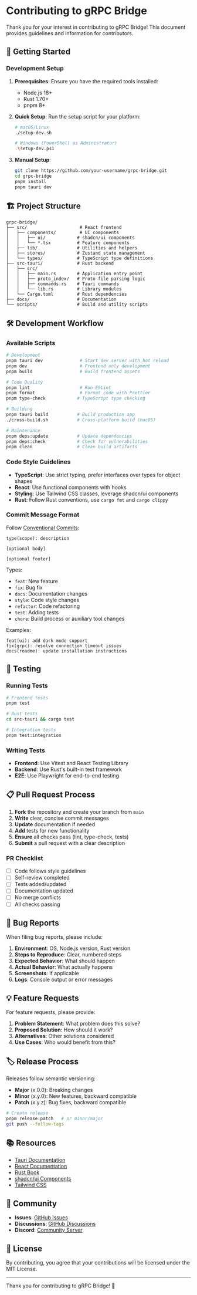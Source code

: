# Contributing to gRPC Bridge

Thank you for your interest in contributing to gRPC Bridge! This document provides guidelines and information for contributors.

## 🚀 Getting Started

### Development Setup

1. **Prerequisites**: Ensure you have the required tools installed:
   - Node.js 18+ 
   - Rust 1.70+
   - pnpm 8+

2. **Quick Setup**: Run the setup script for your platform:
   ```bash
   # macOS/Linux
   ./setup-dev.sh
   
   # Windows (PowerShell as Administrator)
   .\setup-dev.ps1
   ```

3. **Manual Setup**:
   ```bash
   git clone https://github.com/your-username/grpc-bridge.git
   cd grpc-bridge
   pnpm install
   pnpm tauri dev
   ```

## 🏗️ Project Structure

```
grpc-bridge/
├── src/                    # React frontend
│   ├── components/         # UI components
│   │   ├── ui/            # shadcn/ui components
│   │   └── *.tsx          # Feature components
│   ├── lib/               # Utilities and helpers
│   ├── stores/            # Zustand state management
│   └── types/             # TypeScript type definitions
├── src-tauri/             # Rust backend
│   ├── src/
│   │   ├── main.rs        # Application entry point
│   │   ├── proto_index/   # Proto file parsing logic
│   │   ├── commands.rs    # Tauri commands
│   │   └── lib.rs         # Library modules
│   └── Cargo.toml         # Rust dependencies
├── docs/                  # Documentation
└── scripts/               # Build and utility scripts
```

## 🛠️ Development Workflow

### Available Scripts

```bash
# Development
pnpm tauri dev              # Start dev server with hot reload
pnpm dev                    # Frontend only development
pnpm build                  # Build frontend assets

# Code Quality
pnpm lint                   # Run ESLint
pnpm format                 # Format code with Prettier
pnpm type-check            # TypeScript type checking

# Building
pnpm tauri build           # Build production app
./cross-build.sh           # Cross-platform build (macOS)

# Maintenance
pnpm deps:update           # Update dependencies
pnpm deps:check            # Check for vulnerabilities
pnpm clean                 # Clean build artifacts
```

### Code Style Guidelines

- **TypeScript**: Use strict typing, prefer interfaces over types for object shapes
- **React**: Use functional components with hooks
- **Styling**: Use Tailwind CSS classes, leverage shadcn/ui components
- **Rust**: Follow Rust conventions, use `cargo fmt` and `cargo clippy`

### Commit Message Format

Follow [Conventional Commits](https://conventionalcommits.org/):

```
type(scope): description

[optional body]

[optional footer]
```

Types:
- `feat`: New feature
- `fix`: Bug fix
- `docs`: Documentation changes
- `style`: Code style changes
- `refactor`: Code refactoring
- `test`: Adding tests
- `chore`: Build process or auxiliary tool changes

Examples:
```
feat(ui): add dark mode support
fix(grpc): resolve connection timeout issues
docs(readme): update installation instructions
```

## 🧪 Testing

### Running Tests

```bash
# Frontend tests
pnpm test

# Rust tests
cd src-tauri && cargo test

# Integration tests
pnpm test:integration
```

### Writing Tests

- **Frontend**: Use Vitest and React Testing Library
- **Backend**: Use Rust's built-in test framework
- **E2E**: Use Playwright for end-to-end testing

## 📋 Pull Request Process

1. **Fork** the repository and create your branch from `main`
2. **Write** clear, concise commit messages
3. **Update** documentation if needed
4. **Add** tests for new functionality
5. **Ensure** all checks pass (lint, type-check, tests)
6. **Submit** a pull request with a clear description

### PR Checklist

- [ ] Code follows style guidelines
- [ ] Self-review completed
- [ ] Tests added/updated
- [ ] Documentation updated
- [ ] No merge conflicts
- [ ] All checks passing

## 🐛 Bug Reports

When filing bug reports, please include:

1. **Environment**: OS, Node.js version, Rust version
2. **Steps to Reproduce**: Clear, numbered steps
3. **Expected Behavior**: What should happen
4. **Actual Behavior**: What actually happens
5. **Screenshots**: If applicable
6. **Logs**: Console output or error messages

## 💡 Feature Requests

For feature requests, please provide:

1. **Problem Statement**: What problem does this solve?
2. **Proposed Solution**: How should it work?
3. **Alternatives**: Other solutions considered
4. **Use Cases**: Who would benefit from this?

## 🏷️ Release Process

Releases follow semantic versioning:

- **Major** (x.0.0): Breaking changes
- **Minor** (x.y.0): New features, backward compatible
- **Patch** (x.y.z): Bug fixes, backward compatible

```bash
# Create release
pnpm release:patch   # or minor/major
git push --follow-tags
```

## 📚 Resources

- [Tauri Documentation](https://tauri.app/v1/guides/)
- [React Documentation](https://react.dev/)
- [Rust Book](https://doc.rust-lang.org/book/)
- [shadcn/ui Components](https://ui.shadcn.com/)
- [Tailwind CSS](https://tailwindcss.com/docs)

## 💬 Community

- **Issues**: [GitHub Issues](https://github.com/your-username/grpc-bridge/issues)
- **Discussions**: [GitHub Discussions](https://github.com/your-username/grpc-bridge/discussions)
- **Discord**: [Community Server](https://discord.gg/your-invite)

## 📄 License

By contributing, you agree that your contributions will be licensed under the MIT License.

---

Thank you for contributing to gRPC Bridge! 🎉
